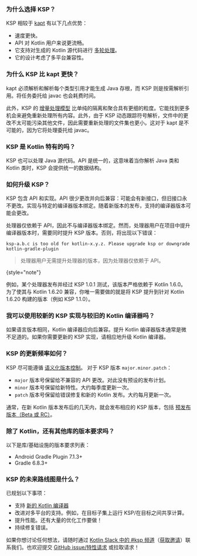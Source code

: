 [//]: # (title: KSP 常见问题)

### 为什么选择 KSP？

KSP 相较于 [kapt](kapt.md) 有以下几点优势：
* 速度更快。
* API 对 Kotlin 用户来说更流畅。
* 它支持对生成的 Kotlin 源代码进行 [多轮处理](ksp-multi-round.md)。
* 它的设计考虑了多平台兼容性。

### 为什么 KSP 比 kapt 更快？

kapt 必须解析和解析每个类型引用才能生成 Java 存根，而 KSP 则是按需解析引用。将任务委托给 javac 也会耗费时间。

此外，KSP 的 [增量处理模型](ksp-incremental.md) 比单纯的隔离和聚合具有更细的粒度。它能找到更多机会来避免重新处理所有内容。此外，由于 KSP 动态跟踪符号解析，文件中的更改不太可能污染其他文件，因此需要重新处理的文件集也更小。这对于 kapt 是不可能的，因为它将处理委托给 javac。

### KSP 是 Kotlin 特有的吗？

KSP 也可以处理 Java 源代码。API 是统一的，这意味着当你解析 Java 类和 Kotlin 类时，KSP 会提供统一的数据结构。

### 如何升级 KSP？

KSP 包含 API 和实现。API 很少更改并向后兼容：可能会有新接口，但旧接口永不更改。实现与特定的编译器版本绑定。随着新版本的发布，支持的编译器版本可能会更改。

处理器仅依赖于 API，因此不与编译器版本绑定。然而，处理器用户在项目中提升编译器版本时，需要同时提升 KSP 版本。否则，将出现以下错误：

```text
ksp-a.b.c is too old for kotlin-x.y.z. Please upgrade ksp or downgrade kotlin-gradle-plugin
```

> 处理器用户无需提升处理器的版本，因为处理器仅依赖于 API。
>
{style="note"}

例如，某个处理器发布并经过 KSP 1.0.1 测试，该版本严格依赖于 Kotlin 1.6.0。为了使其与 Kotlin 1.6.20 兼容，你唯一需要做的就是将 KSP 提升到针对 Kotlin 1.6.20 构建的版本（例如 KSP 1.1.0）。

### 我可以使用较新的 KSP 实现与较旧的 Kotlin 编译器吗？

如果语言版本相同，Kotlin 编译器应向后兼容。提升 Kotlin 编译器版本通常是微不足道的。如果你需要更新的 KSP 实现，请相应地升级 Kotlin 编译器。

### KSP 的更新频率如何？

KSP 尽可能遵循 [语义化版本控制](https://semver.org/)。
对于 KSP 版本 `major.minor.patch`：
* `major` 版本号保留给不兼容的 API 更改。对此没有预设的发布计划。
* `minor` 版本号保留给新特性。大约每季度更新一次。
* `patch` 版本号保留给错误修复和新的 Kotlin 发布。大约每月更新一次。

通常，在新 Kotlin 版本发布后的几天内，就会发布相应的 KSP 版本，包括 [预发布版本（Beta 或 RC）](eap.md)。

### 除了 Kotlin，还有其他库的版本要求吗？

以下是库/基础设施的版本要求列表：
* Android Gradle Plugin 7.1.3+
* Gradle 6.8.3+

### KSP 的未来路线图是什么？

已规划以下事项：
* 支持 [新的 Kotlin 编译器](roadmap.md)
* 改进对多平台的支持。例如，在目标子集上运行 KSP/在目标之间共享计算。
* 提升性能。还有大量的优化工作要做！
* 持续修复错误。

如果你想讨论任何想法，请随时通过 [Kotlin Slack 中的 #ksp 频道](https://kotlinlang.slack.com/archives/C013BA8EQSE)（[获取邀请](https://surveys.jetbrains.com/s3/kotlin-slack-sign-up)）联系我们。也欢迎提交 [GitHub issue/特性请求](https://github.com/google/ksp/issues) 或拉取请求！